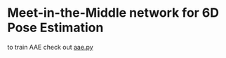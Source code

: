 # Meet-in-the-Middle network for 6D Pose Estimation


to train AAE check out [aae.py](mitmpose/model/pose/aae/aae.py)

